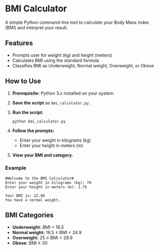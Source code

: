 # BMI Calculator

A simple Python command-line tool to calculate your Body Mass Index (BMI) and interpret your result.

## Features

- Prompts user for weight (kg) and height (meters)
- Calculates BMI using the standard formula
- Classifies BMI as Underweight, Normal weight, Overweight, or Obese

## How to Use

1. **Prerequisite:** Python 3.x installed on your system.

2. **Save the script** as `bmi_calculator.py`.

3. **Run the script:**
    ```bash
    python bmi_calculator.py
    ```

4. **Follow the prompts:**
    - Enter your weight in kilograms (kg)
    - Enter your height in meters (m)

5. **View your BMI and category.**

### Example

```
#Welcome to the BMI Calculator#
Enter your weight in kilograms (kg): 70
Enter your height in meters (m): 1.75

Your BMI is: 22.86
You have a normal weight.
```

## BMI Categories

- **Underweight:** BMI < 18.5
- **Normal weight:** 18.5 ≤ BMI < 24.9
- **Overweight:** 25 ≤ BMI < 29.9
- **Obese:** BMI ≥ 30


